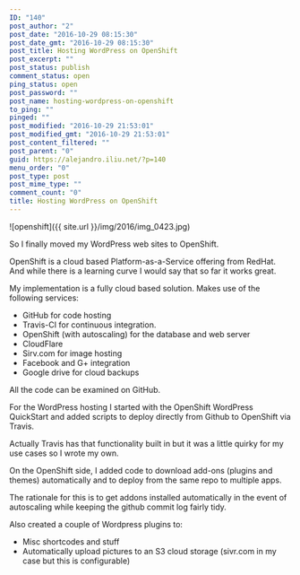 ```yaml
---
ID: "140"
post_author: "2"
post_date: "2016-10-29 08:15:30"
post_date_gmt: "2016-10-29 08:15:30"
post_title: Hosting WordPress on OpenShift
post_excerpt: ""
post_status: publish
comment_status: open
ping_status: open
post_password: ""
post_name: hosting-wordpress-on-openshift
to_ping: ""
pinged: ""
post_modified: "2016-10-29 21:53:01"
post_modified_gmt: "2016-10-29 21:53:01"
post_content_filtered: ""
post_parent: "0"
guid: https://alejandro.iliu.net/?p=140
menu_order: "0"
post_type: post
post_mime_type: ""
comment_count: "0"
title: Hosting WordPress on OpenShift
---
```


![openshift]({{ site.url }}/img/2016/img_0423.jpg)

So I finally moved my WordPress web sites to OpenShift.   

OpenShift is a cloud based Platform-as-a-Service offering from RedHat.   And while there is a learning curve I would say that so far it works great.  

My implementation is a fully cloud based solution. Makes use of the following services:

*   GitHub for code hosting
*   Travis-CI for continuous integration.  
*   OpenShift (with autoscaling) for the database and web server
*   CloudFlare
*   Sirv.com for image hosting
*   Facebook and G+ integration
*   Google drive for cloud backups

All the code can be examined on GitHub.  

For the WordPress hosting I started with the OpenShift WordPress QuickStart and added scripts to deploy directly from Github to OpenShift via Travis.  

Actually Travis has that functionality built in but it was a little quirky for my use cases so I wrote my own.  

On the OpenShift side, I added code to download add-ons (plugins and themes) automatically and to deploy from the same repo to multiple apps.  

The rationale for this is to get addons installed automatically in the
event of autoscaling while keeping the github commit log fairly tidy.  

Also created a couple of Wordpress plugins to:

*   Misc shortcodes and stuff
*   Automatically upload pictures to an S3 cloud storage (sivr.com in my case but this is configurable)
